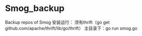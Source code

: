 # Smog_backup
Backup repos of Smog
安装运行：
须有thrift（go get github.com/apache/thrift/lib/go/thrift）
主目录下：go run smog.go
